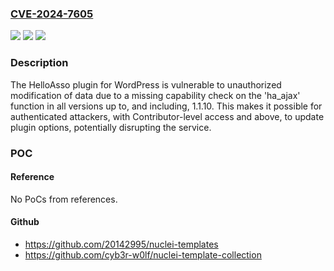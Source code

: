### [CVE-2024-7605](https://cve.mitre.org/cgi-bin/cvename.cgi?name=CVE-2024-7605)
![](https://img.shields.io/static/v1?label=Product&message=HelloAsso&color=blue)
![](https://img.shields.io/static/v1?label=Version&message=*%3C%3D%201.1.10%20&color=brighgreen)
![](https://img.shields.io/static/v1?label=Vulnerability&message=CWE-862%20Missing%20Authorization&color=brighgreen)

### Description

The HelloAsso plugin for WordPress is vulnerable to unauthorized modification of data due to a missing capability check on the 'ha_ajax' function in all versions up to, and including, 1.1.10. This makes it possible for authenticated attackers, with Contributor-level access and above, to update plugin options, potentially disrupting the service.

### POC

#### Reference
No PoCs from references.

#### Github
- https://github.com/20142995/nuclei-templates
- https://github.com/cyb3r-w0lf/nuclei-template-collection

